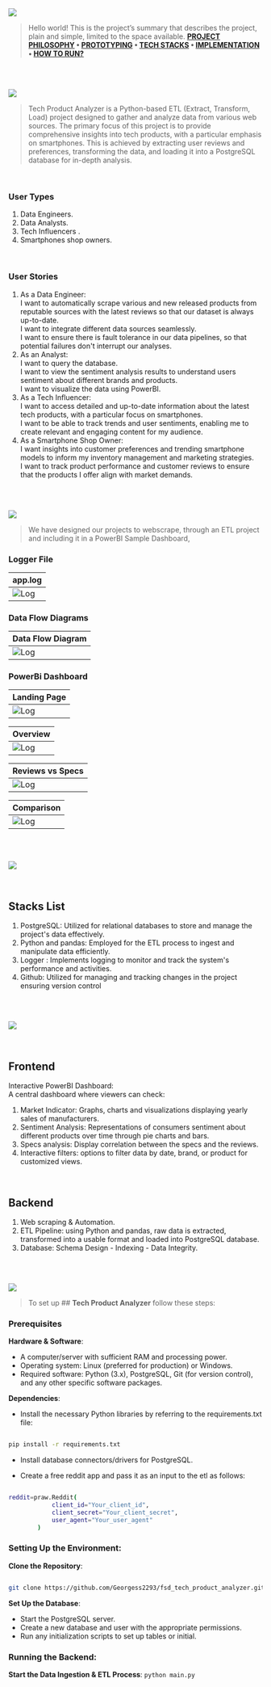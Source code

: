 
<img  src="./readme/title1.svg"/>

<div>

> Hello world! This is the project’s summary that describes the project, plain and simple, limited to the space available.
**[PROJECT PHILOSOPHY](#project-philosophy) • [PROTOTYPING](#prototyping) • [TECH STACKS](#stacks) • [IMPLEMENTATION](#demo) • [HOW TO RUN?](#run)**

</div> 
  

<br><br>

<!-- project philosophy -->

<a  name="philosophy" ></a>
<img  src="./readme/title2.svg" id="project-philosophy"/>

> Tech Product Analyzer is a Python-based ETL (Extract, Transform, Load) project designed to gather and analyze data from various web sources. The primary focus of this project is to provide comprehensive insights into tech products, with a particular emphasis on smartphones. This is achieved by extracting user reviews and preferences, transforming the data, and loading it into a PostgreSQL database for in-depth analysis. 

<br>

  

### User Types

 

1. Data Engineers.
2. Data Analysts.
3. Tech Influencers .
4. Smartphones shop owners.

  

<br>

  

### User Stories

  
1. As a Data Engineer:<br>
	I want to automatically scrape various and new released products from reputable sources with the latest reviews so that our dataset is always up-to-date. <br>
	I want to integrate different data sources seamlessly.<br>
	I want to ensure there is fault tolerance in our data pipelines, so that potential failures don't interrupt our analyses.
2. As an Analyst: <br>
	I want to query the database.<br>
	I want to view the sentiment analysis results to understand users sentiment about different brands and products.<br>
	I want to visualize the data using PowerBI.
3. As a Tech Influencer:<br>
	I want to access detailed and up-to-date information about the latest tech products, with a particular focus on smartphones.<br>
	I want to be able to track trends and user sentiments, enabling me to create relevant and engaging content for my audience.<br>
4. As a Smartphone Shop Owner:<br>
	I want insights into customer preferences and trending smartphone models to inform my inventory management and marketing strategies.<br>
	I want to track product performance and customer reviews to ensure that the products I offer align with market demands.


<br><br>

<!-- Prototyping -->
<img  src="./readme/title3.svg"  id="prototyping"/>

> We have designed our projects to webscrape, through an ETL project and including it in a PowerBI Sample Dashboard, 

  

### Logger File

  


| app.log |
| -----------------|
|![Log](./readme/etl_logger.png) |

  
  

### Data Flow Diagrams

  


| Data Flow Diagram |
| -----------------|
|![Log](./readme/flow_diagram_fsd.png) |


### PowerBi Dashboard

  
| Landing Page |
| -----------------|
|![Log](./readme/landing_page.png) |

| Overview |
| -----------------|
|![Log](./readme/overview.png) |

| Reviews vs Specs |
| -----------------|
|![Log](./readme/Reviews_specs.png) |

| Comparison |
| -----------------|
|![Log](./readme/comparison.png) |
  
  

<br><br>

  

<!-- Tech stacks -->

<a  name="stacks"></a>
<img  src="./readme/title5.svg" id="stacks" />

<br>

  


  

## Stacks List


1. PostgreSQL: Utilized for relational databases to store and manage the project's data effectively.
2. Python and pandas: Employed for the ETL process to ingest and manipulate data efficiently. 
3. Logger : Implements logging to monitor and track the system's performance and activities.
4. Github: Utilized for managing and tracking changes in the project ensuring version control


  

<br>



<br>

  

<!-- Implementation -->

<a  name="Demo"  ></a>
<img  src="./readme/title4.svg" id="#demo"/>

<br>

  


  

## Frontend

Interactive PowerBI Dashboard:<br>
A central dashboard where viewers can check:

1. Market Indicator: Graphs, charts and visualizations displaying yearly sales of manufacturers.
2. Sentiment Analysis: Representations of consumers sentiment about different products over time through pie charts and bars.
3. Specs analysis: Display correlation between the specs and the reviews.
4. Interactive filters: options to filter data by date, brand, or product for customized views.


  

<br>

  

## Backend

1. Web scraping & Automation.
2. ETL Pipeline: using Python and pandas, raw data is extracted, transformed into a usable format and loaded into PostgreSQL database.
3. Database: Schema Design - Indexing - Data Integrity.

<br>

<br>

  





<!-- How to run -->

<a  name="run"  ></a>
<img  src="./readme/title6.svg" id="run"/>
  

> To set up ## **Tech Product Analyzer** follow these steps:

### Prerequisites


**Hardware & Software**:

-   A computer/server with sufficient RAM and processing power.
-   Operating system: Linux (preferred for production) or Windows.
-   Required software: Python (3.x), PostgreSQL, Git (for version control), and any other specific software packages.
  
  

**Dependencies**:

-   Install the necessary Python libraries by referring to the requirements.txt file:

```sh

pip install -r requirements.txt

```

-   Install database connectors/drivers for PostgreSQL.

- Create a free reddit app and pass it as an input to the etl as follows:

```sh

reddit=praw.Reddit(
            client_id="Your_client_id",
            client_secret="Your_client_secret",
            user_agent="Your_user_agent"
        )

```
  

### **Setting Up the Environment**:

**Clone the Repository**:


```sh

git clone https://github.com/Georgess2293/fsd_tech_product_analyzer.git

```

  
**Set Up the Database**:

-   Start the PostgreSQL server.
-   Create a new database and user with the appropriate permissions.
-   Run any initialization scripts to set up tables or initial.

### **Running the Backend**:

**Start the Data Ingestion & ETL Process**:
`python main.py`


